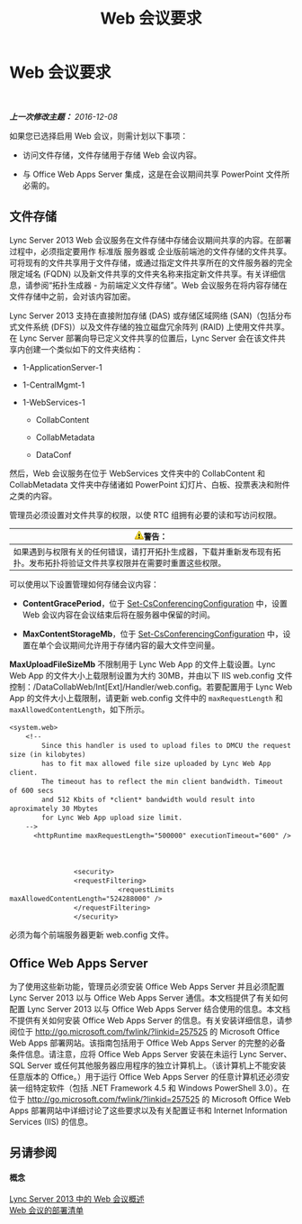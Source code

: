 ﻿---
title: Web 会议要求
TOCTitle: Web 会议要求
ms:assetid: 125f847c-58ab-450f-ae43-41219fd38477
ms:mtpsurl: https://technet.microsoft.com/zh-cn/library/JJ619171(v=OCS.15)
ms:contentKeyID: 49312060
ms.date: 12/10/2016
mtps_version: v=OCS.15
ms.translationtype: HT
---

# Web 会议要求

 

_**上一次修改主题：** 2016-12-08_

如果您已选择启用 Web 会议，则需计划以下事项：

  -   
    访问文件存储，文件存储用于存储 Web 会议内容。

  -   
    与 Office Web Apps Server 集成，这是在会议期间共享 PowerPoint 文件所必需的。

## 文件存储

Lync Server 2013 Web 会议服务在文件存储中存储会议期间共享的内容。在部署过程中，必须指定要用作 标准版 服务器或 企业版前端池的文件存储的文件共享。可将现有的文件共享用于文件存储，或通过指定文件共享所在的文件服务器的完全限定域名 (FQDN) 以及新文件共享的文件夹名称来指定新文件共享。有关详细信息，请参阅“拓扑生成器 - 为前端定义文件存储”。Web 会议服务在将内容存储在文件存储中之前，会对该内容加密。

Lync Server 2013 支持在直接附加存储 (DAS) 或存储区域网络 (SAN)（包括分布式文件系统 (DFS)）以及文件存储的独立磁盘冗余阵列 (RAID) 上使用文件共享。在 Lync Server 部署向导已定义文件共享的位置后，Lync Server 会在该文件共享内创建一个类似如下的文件夹结构：

  - 1-ApplicationServer-1

  - 1-CentralMgmt-1

  - 1-WebServices-1
    
      - CollabContent
    
      - CollabMetadata
    
      - DataConf

然后，Web 会议服务在位于 WebServices 文件夹中的 CollabContent 和 CollabMetadata 文件夹中存储诸如 PowerPoint 幻灯片、白板、投票表决和附件之类的内容。

管理员必须设置对文件共享的权限，以使 RTC 组拥有必要的读和写访问权限。

<table>
<thead>
<tr class="header">
<th><img src="images/JJ656815.warning(OCS.15).gif" title="warning" alt="warning" />警告：</th>
</tr>
</thead>
<tbody>
<tr class="odd">
<td>如果遇到与权限有关的任何错误，请打开拓扑生成器，下载并重新发布现有拓扑。发布拓扑将验证文件共享权限并在需要时重置这些权限。</td>
</tr>
</tbody>
</table>


可以使用以下设置管理如何存储会议内容：

  - **ContentGracePeriod**，位于 [Set-CsConferencingConfiguration](set-csconferencingconfiguration.md) 中，设置 Web 会议内容在会议结束后将在服务器中保留的时间。

  - **MaxContentStorageMb**，位于 [Set-CsConferencingConfiguration](set-csconferencingconfiguration.md) 中，设置在单个会议期间允许用于存储内容的最大文件空间量。

**MaxUploadFileSizeMb** 不限制用于 Lync Web App 的文件上载设置。Lync Web App 的文件大小上载限制设置为大约 30MB，并由以下 IIS web.config 文件控制：/DataCollabWeb/Int\[Ext\]/Handler/web.config。若要配置用于 Lync Web App 的文件大小上载限制，请更新 web.config 文件中的 `maxRequestLength` 和 `maxAllowedContentLength`，如下所示。

    <system.web>
        <!-- 
            Since this handler is used to upload files to DMCU the request size (in kilobytes) 
            has to fit max allowed file size uploaded by Lync Web App client.
            The timeout has to reflect the min client bandwidth. Timeout of 600 secs 
            and 512 Kbits of *client* bandwidth would result into aproximately 30 Mbytes 
            for Lync Web App upload size limit.
        -->
          <httpRuntime maxRequestLength="500000" executionTimeout="600" />
    
    
    
                    <security>
                    <requestFiltering>
                               <requestLimits maxAllowedContentLength="524288000" />
                    </requestFiltering>
                    </security>

必须为每个前端服务器更新 web.config 文件。

## Office Web Apps Server

为了使用这些新功能，管理员必须安装 Office Web Apps Server 并且必须配置 Lync Server 2013 以与 Office Web Apps Server 通信。本文档提供了有关如何配置 Lync Server 2013 以与 Office Web Apps Server 结合使用的信息。本文档不提供有关如何安装 Office Web Apps Server 的信息。有关安装详细信息，请参阅位于 <http://go.microsoft.com/fwlink/?linkid=257525> 的 Microsoft Office Web Apps 部署网站。该指南包括用于 Office Web Apps Server 的完整的必备条件信息。请注意，应将 Office Web Apps Server 安装在未运行 Lync Server、SQL Server 或任何其他服务器应用程序的独立计算机上。（该计算机上不能安装任意版本的 Office。）用于运行 Office Web Apps Server 的任意计算机还必须安装一组特定软件（包括 .NET Framework 4.5 和 Windows PowerShell 3.0）。在位于 <http://go.microsoft.com/fwlink/?linkid=257525> 的 Microsoft Office Web Apps 部署网站中详细讨论了这些要求以及有关配置证书和 Internet Information Services (IIS) 的信息。

## 另请参阅

#### 概念

[Lync Server 2013 中的 Web 会议概述](lync-server-2013-web-conferencing-overview.md)  
[Web 会议的部署清单](lync-server-2013-deployment-checklist-for-web-conferencing.md)

